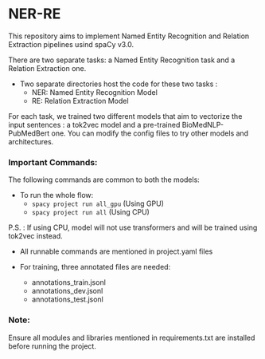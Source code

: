 # NER-RE

This repository aims to implement Named Entity Recognition and Relation Extraction pipelines usind spaCy v3.0.


There are two separate tasks: a Named Entity Recognition task and a Relation Extraction one.

- Two separate directories host the code for these two tasks :
    - NER: Named Entity Recognition Model
    - RE: Relation Extraction Model

For each task, we trained two different models that aim to vectorize the input sentences : a tok2vec model and a pre-trained BioMedNLP-PubMedBert one. 
You can modify the config files to try other models and architectures.


### Important Commands:

The following commands are common to both the models:

- To run the whole flow:
    * `spacy project run all_gpu` (Using GPU)
    * `spacy project run all` (Using CPU)

P.S. : If using CPU, model will not use transformers and will be trained using tok2vec instead.

- All runnable commands are mentioned in project.yaml files

- For training, three annotated files are needed:
    * annotations_train.jsonl
    * annotations_dev.jsonl
    * annotations_test.jsonl

### Note:

Ensure all modules and libraries mentioned in requirements.txt are installed before running the project.